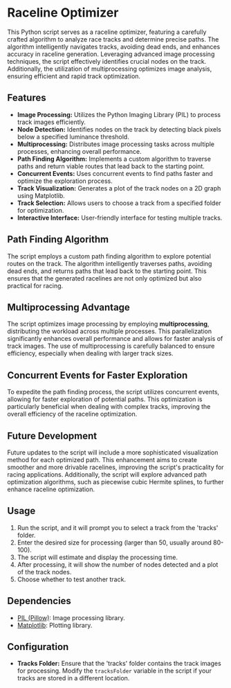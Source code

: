 # Raceline Optimizer

This Python script serves as a raceline optimizer, featuring a carefully crafted algorithm to analyze race tracks and determine precise paths. The algorithm intelligently navigates tracks, avoiding dead ends, and enhances accuracy in raceline generation. Leveraging advanced image processing techniques, the script effectively identifies crucial nodes on the track. Additionally, the utilization of multiprocessing optimizes image analysis, ensuring efficient and rapid track optimization.

## Features

- **Image Processing:** Utilizes the Python Imaging Library (PIL) to process track images efficiently.
- **Node Detection:** Identifies nodes on the track by detecting black pixels below a specified luminance threshold.
- **Multiprocessing:** Distributes image processing tasks across multiple processes, enhancing overall performance.
- **Path Finding Algorithm:** Implements a custom algorithm to traverse paths and return viable routes that lead back to the starting point.
- **Concurrent Events:** Uses concurrent events to find paths faster and optimize the exploration process.
- **Track Visualization:** Generates a plot of the track nodes on a 2D graph using Matplotlib.
- **Track Selection:** Allows users to choose a track from a specified folder for optimization.
- **Interactive Interface:** User-friendly interface for testing multiple tracks.

## Path Finding Algorithm

The script employs a custom path finding algorithm to explore potential routes on the track. The algorithm intelligently traverses paths, avoiding dead ends, and returns paths that lead back to the starting point. This ensures that the generated racelines are not only optimized but also practical for racing.

## Multiprocessing Advantage

The script optimizes image processing by employing **multiprocessing**, distributing the workload across multiple processes. This parallelization significantly enhances overall performance and allows for faster analysis of track images. The use of multiprocessing is carefully balanced to ensure efficiency, especially when dealing with larger track sizes.

## Concurrent Events for Faster Exploration

To expedite the path finding process, the script utilizes concurrent events, allowing for faster exploration of potential paths. This optimization is particularly beneficial when dealing with complex tracks, improving the overall efficiency of the raceline optimization.

## Future Development

Future updates to the script will include a more sophisticated visualization method for each optimized path. This enhancement aims to create smoother and more drivable racelines, improving the script's practicality for racing applications. Additionally, the script will explore advanced path optimization algorithms, such as piecewise cubic Hermite splines, to further enhance raceline optimization.

## Usage

1. Run the script, and it will prompt you to select a track from the 'tracks' folder.
2. Enter the desired size for processing (larger than 50, usually around 80-100).
3. The script will estimate and display the processing time.
4. After processing, it will show the number of nodes detected and a plot of the track nodes.
5. Choose whether to test another track.

## Dependencies

- [PIL (Pillow)](https://python-pillow.org/): Image processing library.
- [Matplotlib](https://matplotlib.org/): Plotting library.

## Configuration

- **Tracks Folder:** Ensure that the 'tracks' folder contains the track images for processing. Modify the `tracksFolder` variable in the script if your tracks are stored in a different location.
